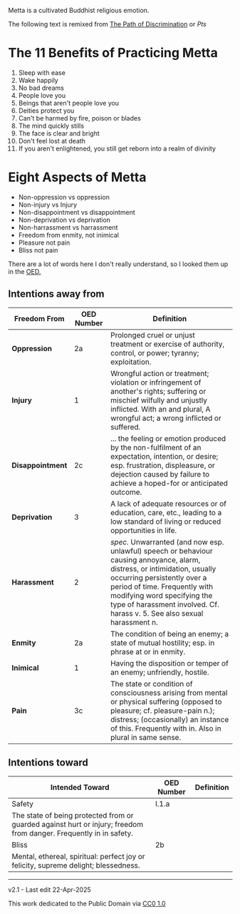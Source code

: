 ﻿Metta is a cultivated Buddhist religious emotion.

The following text is remixed from [The Path of Discrimination](https://en.wikipedia.org/wiki/Pa%E1%B9%ADisambhid%C4%81magga) or *Pts*

# The 11 Benefits of Practicing Metta

1. Sleep with ease
1. Wake happily
1. No bad dreams
1. People love you
1. Beings that aren't people love you
1. Deities protect you
1. Can't be harmed by fire, poison or blades
1. The mind quickly stills
1. The face is clear and bright
1. Don't feel lost at death
1. If you aren't enlightened, you still get reborn into a realm of divinity

# Eight Aspects of Metta

* Non-oppression vs oppression
* Non-injury vs Injury
* Non-disappointment vs disappointment
* Non-deprivation vs deprivation
* Non-harrassment vs harrassment
* Freedom from enmity, not inimical
* Pleasure not pain
* Bliss not pain

There are a lot of words here I don't really understand, so I looked them up in the [OED.](https://www.oed.com/)

## Intentions away from

| Freedom From | OED Number | Definition | 
| ------------ | ---------- | ---------- |
| **Oppression**      | 2a | Prolonged cruel or unjust treatment or exercise of authority, control, or power; tyranny; exploitation. |
| **Injury**          | 1  | Wrongful action or treatment; violation or infringement of another's rights; suffering or mischief wilfully and unjustly inflicted. With an and plural, A wrongful act; a wrong inflicted or suffered.|
| **Disappointment**  | 2c | ... the feeling or emotion produced by the non-fulfilment of an expectation, intention, or desire; esp. frustration, displeasure, or dejection caused by failure to achieve a hoped-for or anticipated outcome. |
| **Deprivation**     | 3 | A lack of adequate resources or of education, care, etc., leading to a low standard of living or reduced opportunities in life. |
| **Harassment**      | 2 | *spec.* Unwarranted (and now esp. unlawful) speech or behaviour causing annoyance, alarm, distress, or intimidation, usually occurring persistently over a period of time. Frequently with modifying word specifying the type of harassment involved. Cf. harass v. 5. See also sexual harassment n. |
| **Enmity**          | 2a | The condition of being an enemy; a state of mutual hostility; esp. in phrase at or in enmity. |
| **Inimical**        | 1 |  Having the disposition or temper of an enemy; unfriendly, hostile.|
| **Pain**            | 3c | The state or condition of consciousness arising from mental or physical suffering (opposed to pleasure; cf. pleasure-pain n.); distress; (occasionally) an instance of this. Frequently with in. Also in plural in same sense.|

## Intentions toward
| Intended Toward | OED Number | Definition |
| ----------------|------------|------------|
| Safety | I.1.a | 
  The state of being protected from or guarded against hurt or injury; freedom from danger. Frequently in in safety. |
| Bliss | 2b | 
  Mental, ethereal, spiritual: perfect joy or felicity, supreme delight; blessedness. |

-----

v2.1 - Last edit 22-Apr-2025

This work dedicated to the Public Domain via [CC0 1.0](https://creativecommons.org/publicdomain/zero/1.0/)
